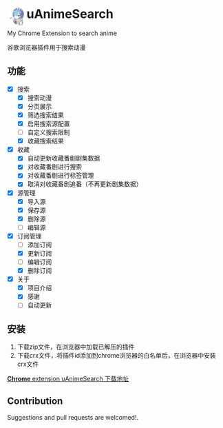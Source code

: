 # <img src="public/icons/128.png" width="45" align="left"> uAnimeSearch

My Chrome Extension to search anime

谷歌浏览器插件用于搜索动漫

## 功能

- [x] 搜索
  - [x] 搜索动漫 
  - [x] 分页展示
  - [x] 筛选搜索结果
  - [x] 启用搜索源配置
  - [ ] 自定义搜索限制
  - [x] 收藏搜索结果
- [x] 收藏
  - [x] 自动更新收藏番剧剧集数据
  - [x] 对收藏番剧进行搜索
  - [x] 对收藏番剧进行标签管理
  - [x] 取消对收藏番剧追番（不再更新剧集数据）
- [x] 源管理
  - [x] 导入源
  - [x] 保存源
  - [x] 删除源
  - [ ] 编辑源
- [x] 订阅管理
  - [ ] 添加订阅
  - [x] 更新订阅
  - [ ] 编辑订阅
  - [x] 删除订阅
- [x] 关于
  - [x] 项目介绍
  - [x] 感谢
  - [ ] 自动更新

## 安装
1. 下载zip文件，在浏览器中加载已解压的插件
2. 下载crx文件，将插件id添加到chrome浏览器的白名单后，在浏览器中安装crx文件

[**Chrome** extension uAnimeSearch 下载地址](https://github.com/yuan-uyume/uAnimeSearch/releases/latest)

## Contribution

Suggestions and pull requests are welcomed!.
